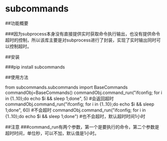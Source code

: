 # subcommands

##功能概要

###因为subprocess本身没有直接提供实时获取命令执行输出，也没有提供命令超时的控制，所以该库主要是对subprocess进行了封装，实现了实时输出同时可以控制超时。

##安装

###pip install subcommands

##使用方法

from subcommands.subcommands import BaseCommands
commandObj=BaseCommands()
commandObj.command_run("ifconfig; for i in {1..10};do echo $i && sleep 1;done", 5)  #会返回超时
commandObj.command_run("ifconfig; for i in {1..10};do echo $i && sleep 1;done", 60) #不会超时
commandObj.command_run("ifconfig; for i in {1..10};do echo $i && sleep 1;done") #也不会超时，默认超时时间1小时

##注意
###command_run有两个参数，第一个是要执行的命令，第二个参数是超时时间，单位秒，可以不加，默认值是1小时。
